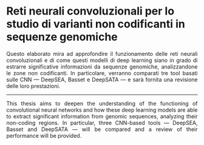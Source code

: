 # Reti neurali convoluzionali per lo studio di varianti non codificanti in sequenze genomiche

<div style="text-align: justify; text-justify: inter-word;">
    Questo elaborato mira ad approfondire il funzionamento delle reti neurali convoluzionali e di come questi modelli di deep learning siano in grado di estrarre significative informazioni da sequenze genomiche, analizzandone le zone non codificanti. In particolare, verranno comparati tre tool basati sulle CNN — DeepSEA, Basset e DeepSATA — e sarà fornita una revisione delle loro prestazioni.
</div>

___

<div style="text-align: justify; text-justify: inter-word;">
    This thesis aims to deepen the understanding of the functioning of convolutional neural networks and how these deep learning models are able to extract significant information from genomic sequences, analyzing their non-coding regions. In particular, three CNN-based tools — DeepSEA, Basset and DeepSATA — will be compared and a review of their performance will be provided.
</div>
